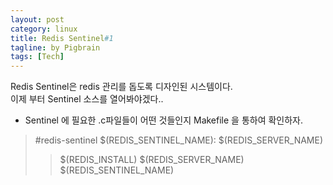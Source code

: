 ```yaml
---
layout: post
category: linux
title: Redis Sentinel#1
tagline: by Pigbrain
tags: [Tech]
---
```

Redis Sentinel은 redis 관리를 돕도록 디자인된 시스템이다. <br>
이제 부터 Sentinel 소스를 열어봐야겠다..

<!--more-->

* Sentinel 에 필요한 .c파일들이 어떤 것들인지 Makefile 을 통하여 확인하자.
> \#redis-sentinel
> $(REDIS_SENTINEL_NAME): $(REDIS_SERVER_NAME)
>>	$(REDIS_INSTALL) $(REDIS_SERVER_NAME) $(REDIS_SENTINEL_NAME)
